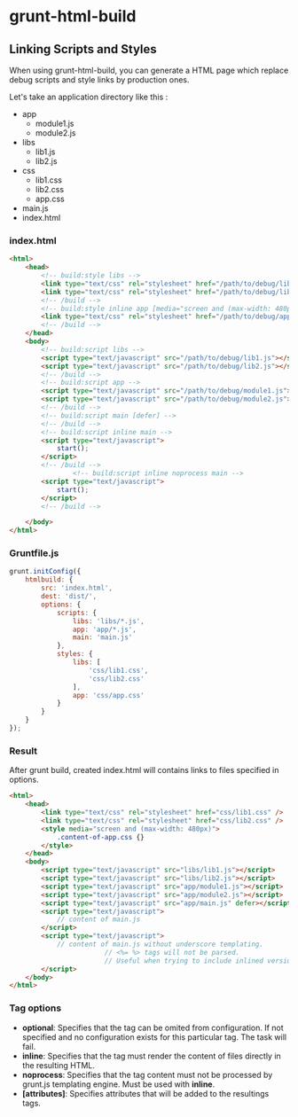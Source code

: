 ﻿# grunt-html-build

## Linking Scripts and Styles

When using grunt-html-build, you can generate a HTML page which replace debug scripts and style links by production ones.

Let's take an application directory like this :

 * app
    * module1.js 
    * module2.js 
 * libs
    * lib1.js 
    * lib2.js 
 * css
    * lib1.css 
    * lib2.css 
    * app.css 
 * main.js 
 * index.html


### index.html

```html
<html>
	<head>
		<!-- build:style libs -->
		<link type="text/css" rel="stylesheet" href="/path/to/debug/lib1.css" />
		<link type="text/css" rel="stylesheet" href="/path/to/debug/lib2.css" />
		<!-- /build -->
		<!-- build:style inline app [media="screen and (max-width: 480px)"] -->
		<link type="text/css" rel="stylesheet" href="/path/to/debug/app.css" />
		<!-- /build -->
	</head>
	<body>
		<!-- build:script libs -->
		<script type="text/javascript" src="/path/to/debug/lib1.js"></script>
		<script type="text/javascript" src="/path/to/debug/lib2.js"></script>
		<!-- /build -->
		<!-- build:script app -->
		<script type="text/javascript" src="/path/to/debug/module1.js"></script>
		<script type="text/javascript" src="/path/to/debug/module2.js"></script>
		<!-- /build -->
		<!-- build:script main [defer] -->
		<!-- /build -->
		<!-- build:script inline main -->
		<script type="text/javascript">
			start();
		</script>
		<!-- /build -->
                <!-- build:script inline noprocess main -->
		<script type="text/javascript">
			start();
		</script>
		<!-- /build -->

	</body>
</html>
```

### Gruntfile.js

```javascript
grunt.initConfig({
    htmlbuild: {
        src: 'index.html',
        dest: 'dist/',
        options: {
            scripts: {
                libs: 'libs/*.js',
				app: 'app/*.js',
                main: 'main.js'
            },
            styles: {
                libs: [ 
                    'css/lib1.css',
                    'css/lib2.css'
                ],
                app: 'css/app.css'
            }
        }
    }
});
```

### Result

After grunt build, created index.html will contains links to files specified in options.

```html
<html>
	<head>
		<link type="text/css" rel="stylesheet" href="css/lib1.css" />
		<link type="text/css" rel="stylesheet" href="css/lib2.css" />
		<style media="screen and (max-width: 480px)">
			.content-of-app.css {}
		</style>
	</head>
	<body>
		<script type="text/javascript" src="libs/lib1.js"></script>
		<script type="text/javascript" src="libs/lib2.js"></script>
		<script type="text/javascript" src="app/module1.js"></script>
		<script type="text/javascript" src="app/module2.js"></script>
		<script type="text/javascript" src="app/main.js" defer></script>
		<script type="text/javascript">
			// content of main.js
		</script>
		<script type="text/javascript">
			// content of main.js without underscore templating.
                        // <%= %> tags will not be parsed.
                        // Useful when trying to include inlined version of lodash or underscore
		</script>
	</body>
</html>
```

### Tag options

* __optional__: Specifies that the tag can be omited from configuration. If not specified and no configuration exists for this particular tag. The task will fail.
* __inline__: Specifies that the tag must render the content of files directly in the resulting HTML.
* __noprocess__: Specifies that the tag content must not be processed by grunt.js templating engine. Must be used with __inline__.
* __[attributes]__: Specifies attributes that will be added to the resultings tags.
